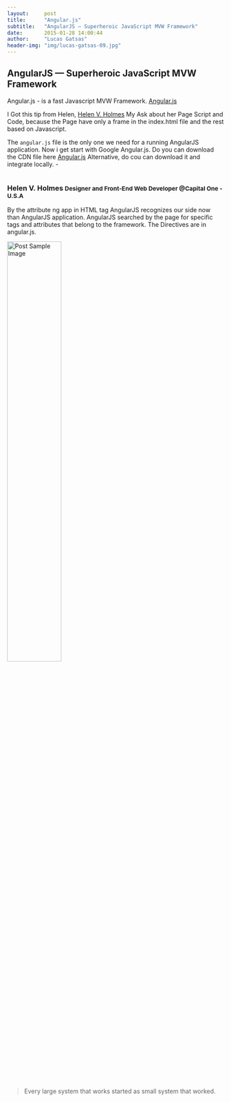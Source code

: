 ```yaml
---
layout:     post
title:      "Angular.js"
subtitle:   "AngularJS — Superheroic JavaScript MVW Framework"
date:       2015-01-28 14:00:44
author:     "Lucas Gatsas"
header-img: "img/lucas-gatsas-09.jpg"
---
```

<h2 class="section-heading">AngularJS — Superheroic JavaScript MVW Framework</h2>

Angular.js - is a fast Javascript MVW Framework. [Angular.js](https://angularjs.org/) 


I Got this tip from Helen, [Helen V. Holmes](https://twitter.com/helenvholmes) My Ask about her Page Script and Code,
because the Page have only a frame in the index.html file and the rest based on Javascript. 
<br>

The <code>angular.js</code> file is the only one we need for a running AngularJS application. Now i get start with Google Angular.js. Do you can download the CDN file here [Angular.js](https://angularjs.org/) Alternative, do cou can download it and integrate locally. - 


<div class="row">
        <div class="col-md-4"></div>
        <div class="col-lg-4 col-sm-12 text-center"><img class="img-circle img-responsive img-center" src="{{ site.baseurl }}/img/9k=.jpg" alt="">  <h3>Helen V. Holmes
                    <small>Designer and Front-End Web Developer @Capital One - U.S.A</small>
                </h3></div>
        <div class="col-md-4"></div>
      </div>



By the attribute ng app in HTML tag AngularJS recognizes our side now than AngularJS application. AngularJS searched by the page for specific tags and attributes that belong to the framework. The Directives are in angular.js.

<a href="#">
    <img src="{{ site.baseurl }}/img/concepts-startup.png" alt="Post Sample Image" style="width:50%">
</a> 


<!--

<a href="#">
    <img src="{{ site.baseurl }}/img/static.squarespace.jpg" alt="Post Sample Image">
</a>
-->


<!--
<a href="#">
    <img src="{{ site.baseurl }}/img/gitlist.io.png" alt="Post Sample Image">
</a> -->
<!--

<a href="#">
    <img src="{{ site.baseurl }}/img/design.png" alt="Post Sample Image">
</a> 


-->






<!-- 
<a href="#">
    <img src="{{ site.baseurl }}/img/jekyllthemewhite.png" alt="Post Sample Image">
</a> 



 -->



<blockquote>Every large system that works started as small system that worked.

</blockquote>
